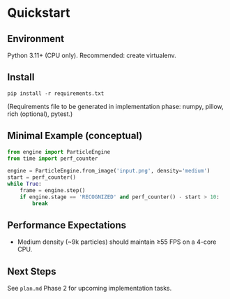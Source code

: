 # Quickstart

## Environment
Python 3.11+ (CPU only). Recommended: create virtualenv.

## Install
```
pip install -r requirements.txt
```
(Requirements file to be generated in implementation phase: numpy, pillow, rich (optional), pytest.)

## Minimal Example (conceptual)
```python
from engine import ParticleEngine
from time import perf_counter

engine = ParticleEngine.from_image('input.png', density='medium')
start = perf_counter()
while True:
    frame = engine.step()
    if engine.stage == 'RECOGNIZED' and perf_counter() - start > 10:
        break
```

## Performance Expectations
- Medium density (~9k particles) should maintain ≥55 FPS on a 4-core CPU.

## Next Steps
See `plan.md` Phase 2 for upcoming implementation tasks.
